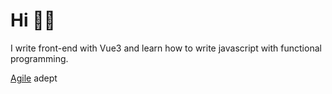 # Hi 🐱‍🚀

I write front-end with Vue3 and learn how to write javascript with functional programming.

[Agile](https://agilemanifesto.org/) adept
